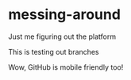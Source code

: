 # messing-around
Just me figuring out the platform

This is testing out branches

Wow, GitHub is mobile friendly too!
